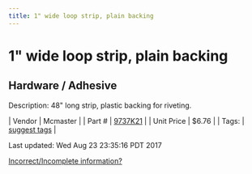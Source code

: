 ```yaml
---
title: 1" wide loop strip, plain backing
---
```


# 1" wide loop strip, plain backing
## Hardware / Adhesive
Description: 	48" long strip, plastic backing for riveting.  

| Vendor | Mcmaster | 
| Part # | [9737K21](https://www.mcmaster.com/#9737K21) | 
| Unit Price | $6.76 | 
| Tags: | [suggest tags](https://docs.google.com/forms/d/e/1FAIpQLSeWyY8v3RgOty-MyWmh9U0iivNYN_molChYyS-0U-o-kOAv_g/viewform) | 

Last updated: Wed Aug 23 23:35:16 PDT 2017

 [Incorrect/Incomplete information?](https://docs.google.com/forms/d/e/1FAIpQLSeWyY8v3RgOty-MyWmh9U0iivNYN_molChYyS-0U-o-kOAv_g/viewform)